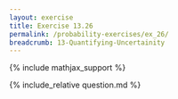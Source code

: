 ```yaml
---
layout: exercise
title: Exercise 13.26
permalink: /probability-exercises/ex_26/
breadcrumb: 13-Quantifying-Uncertainity
---
```


{% include mathjax_support %}

<div><i class="arrow-up loader" data-chapter="probability-exercises" data-exercise="ex_26" data-rating="0"></i></div>
{% include_relative question.md %}
